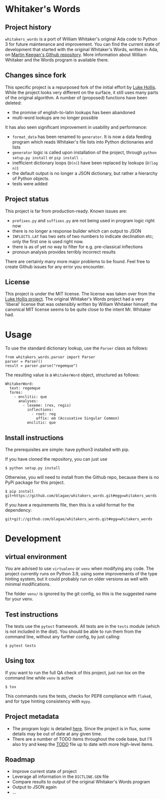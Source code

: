 # Whitaker's Words

## Project history

`whitakers_words` is a port of William Whitaker's original Ada code to Python 3 for future maintenance and improvement.
You can find the current state of development that started with the original Whitaker's Words, written in Ada, on
[Martin Keegan's Github repository](https://github.com/mk270/whitakers-words).
More information about William Whitaker and the Words program is available there.  

## Changes since fork

This specific project is a repurposed fork of the initial effort by [Luke Hollis](https://github.com/ArchimedesDigital/open_words).
While the project looks very different on the surface, it still uses many parts of the original algorithm.
A number of (proposed) functions have been deleted:

* the promise of english-to-latin lookups has been abandoned
* multi-word lookups are no longer possible

It has also seen significant improvement in usability and performance:

* `format_data` has been renamed to `generator`. It is now a data feeding program which reads Whitaker's file lists into Python dictionaries and lists
* `generator` logic is called upon installation of the project, through `python setup.py install` or `pip install .`
* inefficient dictionary loops (`O(n)`) have been replaced by lookups (`O(log n)`)
* the default output is no longer a JSON dictionary, but rather a hierarchy of Python objects.
* tests were added

## Project status

This project is far from production-ready. Known issues are:

* `prefixes.py` and `suffixes.py` are not being used in program logic right now
* there is no longer a response builder which can output to JSON
* `INFLECTS.LAT` has two sets of two numbers to indicate declination etc; only the first one is used right now.
* there is as of yet no way to filter for e.g. pre-classical inflections
* pronoun analysis provides terribly incorrect results

There are certainly many more major problems to be found. Feel free to create Github issues for any error you encounter.

## License

This project is under the MIT license. The license was taken over from the
[Luke Hollis project](https://github.com/ArchimedesDigital/open_words).
The original Whitaker's Words project had a very 'liberal' license that was ostensibly written by William Whitaker himself;
the canonical MIT license seems to be quite close to the intent Mr. Whitaker had.

# Usage

To use the standard dictionary lookup, use the `Parser` class as follows:

```
from whitakers_words.parser import Parser
parser = Parser()
result = parser.parse("regemque")
```

The resulting value is a `WhitakerWord` object, structured as follows:

```
WhitakerWord:
  text: regemque
  forms:
    - enclitic: que
      analyses:
        - lexeme: (rex, regis)
          inflections:
            - root: reg
              affix: em (Accusative Singular Common)
          enclitic: que
```

## Install instructions

The prerequisites are simple: have python3 installed with pip.

If you have cloned the repository, you can just use

    $ python setup.py install

Otherwise, you will need to install from the Github repo, because there is no PyPi package for this project.

    $ pip install git+https://github.com/blagae/whitakers_words.git#egg=whitakers_words

If you have a requirements file, then this is a valid format for the dependency:

    git+git://github.com/blagae/whitakers_words.git#egg=whitakers_words

# Development

## virtual environment

You are advised to use `virtualenv` or `venv` when modifying any code. The project currently runs on Python 3.9,
using some improvements of the type hinting system, but it could probably run on older versions as well with minimal modifications.

The folder `venv/` is ignored by the git config, so this is the suggested name for your venv.

## Test instructions

The tests use the `pytest` framework. All tests are in the `tests` module (which is not included in the dist).
You should be able to run them from the command line, without any further config, by just calling:

    $ pytest tests

## Using tox

If you want to run the full QA check of this project, just run tox on the command line while `venv` is active

    $ tox

This commands runs the tests, checks for PEP8 compliance with `flake8`, and for type hinting consistency with `mypy`.

## Project metadata

* The program logic is detailed [here](./project_structure.md). Since the project is in flux, some details may be out of date at any given time.
* There are a number of TODO items throughout the code base, but I'll also try and keep the [TODO](./TODO.md) file up to date with more high-level items.

## Roadmap

* Improve current state of project
* Leverage all information in the `DICTLINE.GEN` file
* Compare results to output of the original Whitaker's Words program
* Output to JSON again
* ...
